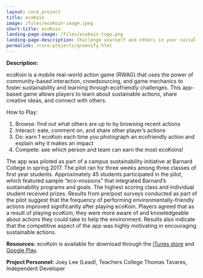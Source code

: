 ```yaml
---
layout: core_project 
title: ecoKoin 
image: /files/ecoKoin-image.jpeg
short-title: ecoKoin
landing-page-image: /files/ecokoin-logo.png
landing-page-description: Challenge yourself and others in your social network to respond to climate change through real world, sustainable actions.
permalink: /core-projects/greenify.html
---
```


**Description:**

ecoKoin is a mobile real-world action game (RWAG) that uses the power of community-based interaction, crowdsourcing, and game mechanics to foster sustainability and learning through ecofriendly challenges. This app-based game allows players to learn about sustainable actions, share creative ideas, and connect with others.

How to Play:
1. Browse: find out what others are up to by browsing recent actions
2. Interact: eate, comment on, and share other player’s actions 
3. Do: earn 1 ecoKoin each time you photograph an ecofriendly action and explain why it makes an impact
4. Compete: see which person and team can earn the most ecoKoins!

The app was piloted as part of a campus sustainability initiative at Barnard College in spring 2017. The pilot ran for three weeks among three classes of first year students. Approximately 45 students participated in the pilot, which featured sample “eco-missions” that integrated Barnard’s sustainability programs and goals. The highest scoring class and individual student received prizes. Results from pre/post surveys conducted as part of the pilot suggest that the frequency of performing environmentally-friendly actions improved significantly after playing ecoKoin. Players agreed that as a result of playing ecoKoin, they were more aware of and knowledgeable about actions they could take to help the environment. Results also indicate that the competitive aspect of the app was highly motivating in encouraging sustainable actions.

**Resources:**
ecoKoin is available for download through the [iTunes store](https://itunes.apple.com/us/app/ecokoin/id1039006110?mt=8&ign-mpt=uo%3D4) and [Google Play](https://play.google.com/store/apps/details?id=com.ecokoin.app). 

**Project Personnel:**
Joey Lee (Lead), Teachers College
Thomas Tavares, Independent Developer
